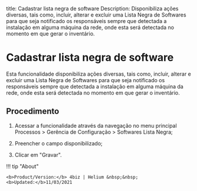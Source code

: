 title: Cadastrar lista negra de software
Description: Disponibiliza ações diversas, tais como, incluir, alterar e excluir uma Lista Negra de Softwares para que seja notificado os responsáveis sempre que detectada a instalação em alguma máquina da rede, onde esta será detectada no momento em que gerar o inventário.
# Cadastrar lista negra de software

Esta funcionalidade disponibiliza ações diversas, tais como, incluir, alterar e
excluir uma Lista Negra de Softwares para que seja notificado os responsáveis
sempre que detectada a instalação em alguma máquina da rede, onde esta será
detectada no momento em que gerar o inventário.

Procedimento
------------

1.  Acessar a funcionalidade através da navegação no menu principal Processos \>
    Gerência de Configuração \> Softwares Lista Negra;

2.  Preencher o campo disponibilizado;

3.  Clicar em "Gravar".


!!! tip "About"

    <b>Product/Version:</b> 4biz | Helium &nbsp;&nbsp;
    <b>Updated:</b>11/03/2021
